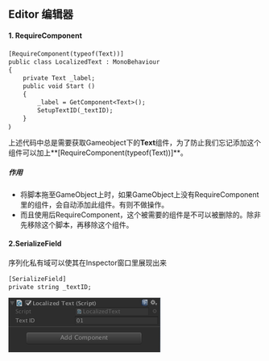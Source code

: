 ## Editor 编辑器
#### 1. RequireComponent
	[RequireComponent(typeof(Text))]
	public class LocalizedText : MonoBehaviour
	{
		private Text _label;
		public void Start ()
		{
			_label = GetComponent<Text>();
			SetupTextID(_textID);
		}
	｝
上述代码中总是需要获取Gameobject下的**Text**组件，为了防止我们忘记添加这个组件可以加上**[RequireComponent(typeof(Text))]**。  
##### 作用
* 将脚本拖至GameObject上时，如果GameObject上没有RequireComponent里的组件，会自动添加此组件。有则不做操作。
* 而且使用后RequireComponent，这个被需要的组件是不可以被删除的。除非先移除这个脚本，再移除这个组件。
 
#### 2.SerializeField
序列化私有域可以使其在Inspector窗口里展现出来  
 
	[SerializeField]
	private string _textID;
![Editor1](./UnityEditorPic/Editor1.png)